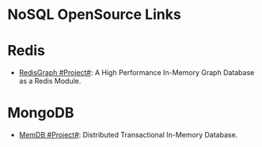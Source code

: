 # NoSQL OpenSource Links

# Redis

* [RedisGraph #Project#](http://redisgraph.io/design/): A High Performance In-Memory Graph Database as a Redis Module.

# MongoDB

* [MemDB #Project#](https://github.com/rain1017/memdb): Distributed Transactional In-Memory Database.
